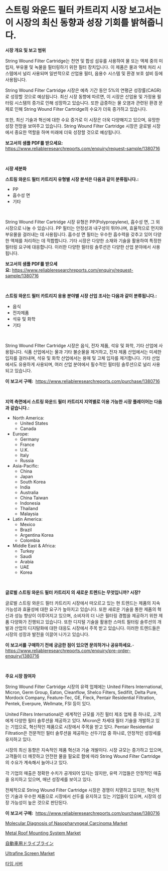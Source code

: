<p><h1>스트링 와운드 필터 카트리지 시장 보고서는이 시장의 최신 동향과 성장 기회를 밝혀줍니다.</h1></p><p><strong>시장 개요 및 보고 범위</strong></p>
<p><p>String Wound Filter Cartridge는 천연 및 합성 섬유를 사용하여 물 또는 액체 중의 미립자, 부유물 및 녹물을 필터링하기 위한 필터 장치입니다. 이 제품은 물과 액체 처리 시스템에서 널리 사용되며 일반적으로 산업용 필터, 음용수 시스템 및 환경 보호 설비 등에 사용됩니다.</p><p>String Wound Filter Cartridge 시장은 예측 기간 동안 5%의 연평균 성장률(CAGR)로 성장할 것으로 예상됩니다. 최신 시장 동향에 따르면, 이 시장은 산업용 및 가정용 필터링 시스템의 증가로 인해 성장하고 있습니다. 또한 급증하는 물 오염과 관련된 환경 문제로 인해 String Wound Filter Cartridge의 수요가 더욱 증가하고 있습니다.</p><p>또한, 최신 기술과 혁신에 대한 수요 증가로 이 시장은 더욱 다양해지고 있으며, 유망한 성장 전망을 보여주고 있습니다. String Wound Filter Cartridge 시장은 글로벌 시장에서 중요한 역할을 하며 미래에 더욱 성장할 것으로 예상됩니다.</p></p>
<p><strong>보고서의 샘플 PDF를 받으세요:</strong> <a href="https://www.reliableresearchreports.com/enquiry/request-sample/1380716">https://www.reliableresearchreports.com/enquiry/request-sample/1380716</a></p>
<p>&nbsp;</p>
<p><strong>시장 세분화</strong></p>
<p><strong>스트링 와운드 필터 카트리지 유형별 시장 분석은 다음과 같이 분류됩니다.:</strong></p>
<p><ul><li>PP</li><li>흡수성 면</li><li>기타</li></ul></p>
<p>&nbsp;</p>
<p><p>String Wound Filter Cartridge 시장 유형은 PP(Polypropylene), 흡수성 면, 그 외 시장으로 나눌 수 있습니다. PP 필터는 안정성과 내구성이 뛰어나며, 효율적으로 먼지와 부유물을 걸러내는 데 사용됩니다. 흡수성 면 필터는 우수한 흡수력을 갖추고 있어 다양한 액체를 처리하는 데 적합합니다. 기타 시장은 다양한 소재와 기술을 활용하여 특정한 필터링 요구에 대응합니다. 이러한 다양한 필터링 솔루션은 다양한 산업 분야에서 사용됩니다.</p></p>
<p><strong>보고서의 샘플 PDF를 받으세요:</strong>&nbsp;<a href="https://www.reliableresearchreports.com/enquiry/request-sample/1380716">https://www.reliableresearchreports.com/enquiry/request-sample/1380716</a></p>
<p>&nbsp;</p>
<p><strong> 스트링 와운드 필터 카트리지 응용 분야별 시장 산업 조사는 다음과 같이 분류됩니다.:</strong></p>
<p><ul><li>음식</li><li>전자제품</li><li>석유 및 화학</li><li>기타</li></ul></p>
<p>&nbsp;</p>
<p><p>String Wound FIlter Cartridge 시장은 음식, 전자 제품, 석유 및 화학, 기타 산업에 사용됩니다. 식품 산업에서는 물과 기타 불순물을 제거하고, 전자 제품 산업에서는 미세한 입자를 걸러내며, 석유 및 화학 산업에서는 용매 및 고체 입자를 제거합니다. 기타 산업에서도 유용하게 사용되며, 여러 산업 분야에서 필수적인 필터링 솔루션으로 널리 사용되고 있습니다.</p></p>
<p><strong>이 보고서 구매:</strong>&nbsp; <a href="https://www.reliableresearchreports.com/purchase/1380716">https://www.reliableresearchreports.com/purchase/1380716</a></p>
<p>&nbsp;</p>
<p><strong>지역 측면에서 스트링 와운드 필터 카트리지 지역별로 이용 가능한 시장 플레이어는 다음과 같습니다.:</strong></p>
<p><ul>
    <li>
        North America:
        <ul>
            <li>United States</li>
            <li>Canada</li>
        </ul>
    </li>
    <li>
        Europe:
        <ul>
            <li>Germany</li>
            <li>France</li>
            <li>U.K.</li>
            <li>Italy</li>
            <li>Russia</li>
        </ul>
    </li>
    <li>
        Asia-Pacific:
        <ul>
            <li>China</li>
            <li>Japan</li>
            <li>South Korea</li>
            <li>India</li>
            <li>Australia</li>
            <li>China Taiwan</li>
            <li>Indonesia</li>
            <li>Thailand</li>
            <li>Malaysia</li>
        </ul>
    </li>
    <li>
        Latin America:
        <ul>
            <li>Mexico</li>
            <li>Brazil</li>
            <li>Argentina Korea</li>
            <li>Colombia</li>
        </ul>
    </li>
    <li>
        Middle East & Africa:
        <ul>
            <li>Turkey</li>
            <li>Saudi</li>
            <li>Arabia</li>
            <li>UAE</li>
            <li>Korea</li>
        </ul>
    </li>
    </ul></p>
<p>&nbsp;</p>
<p><strong>글로벌 스트링 와운드 필터 카트리지 의 새로운 트렌드는 무엇입니까? 시장?</strong></p>
<p><p>글로벌 스트링 와운드 필터 카트리지 시장에서 떠오르고 있는 현 트렌드는 제품의 지속가능성과 효율성에 대한 요구가 높아지고 있습니다. 또한 새로운 기술을 통한 제품의 혁신과 성능 향상이 이루어지고 있으며, 소비자의 더 나은 필터링 경험을 제공하기 위한 제품 다양화가 진행되고 있습니다. 또한 디지털 기술을 활용한 스마트 필터링 솔루션의 개발과 산업의 디지턈화에 대한 대응도 시장에서 주목 받고 있습니다. 이러한 트렌드들은 시장의 성장과 발전을 이끌어 나가고 있습니다.</p></p>
<p><strong>이 보고서를 구매하기 전에 궁금한 점이 있으면 문의하거나 공유하세요.</strong>- <a href="https://www.reliableresearchreports.com/enquiry/pre-order-enquiry/1380716">https://www.reliableresearchreports.com/enquiry/pre-order-enquiry/1380716</a></p>
<p>&nbsp;</p>
<p><strong>주요 시장 참여자</strong></p>
<p><p>String Wound Filter Cartridge 시장의 유력 업체에는 United Filters International, Micron, Germ Group, Eaton, Cleanflow, Shelco Filters, Sedifilt, Delta Pure, Mordock Company, Feature-Tec, GE, Fleck, Pentair Residential Filtration, Pentek, Everpure, Wellmate, FSI 등이 있다.</p><p>United Filters International은 세계적인 규모를 가진 필터 제조 업체 중 하나로, 고객에게 다양한 필터 솔루션을 제공하고 있다. Micron은 차세대 필터 기술을 개발하고 있는 기업으로, 혁신적인 제품으로 시장에서 주목을 받고 있다. Pentair Residential Filtration은 전문적인 필터 솔루션을 제공하는 선두기업 중 하나로, 안정적인 성장세를 유지하고 있다.</p><p>시장의 최신 동향은 지속적인 제품 혁신과 기술 개발이다. 시장 규모는 증가하고 있으며, 고객들이 더 깨끗하고 안전한 물을 필요로 함에 따라 String Wound Filter Cartridge의 수요가 계속해서 늘어나고 있다.</p><p>각 기업의 매출은 정확한 수치가 공개되어 있지는 않지만, 유력 기업들은 안정적인 매출을 유지하고 있으며, 매년 성장세를 보이고 있다.</p><p>전체적으로 String Wound Filter Cartridge 시장은 경쟁이 치열하고 있지만, 혁신적인 기술과 우수한 제품으로 시장에서 선두를 유지하고 있는 기업들이 있으며, 시장의 성장 가능성이 높은 것으로 판단된다.</p></p>
<p><strong>이 보고서 구매:</strong>&nbsp;&nbsp;<a href="https://www.reliableresearchreports.com/purchase/1380716">https://www.reliableresearchreports.com/purchase/1380716</a></p>
<p><p><a href="https://scarlet-rocket-c63.notion.site/Global-Molecular-Diagnosis-of-Nasopharyngeal-Carcinoma-Market-Size-and-Market-Trends-Insights-and-P-1c1733210c394e19b139f12fb65aa59a">Molecular Diagnosis of Nasopharyngeal Carcinoma Market</a></p><p><a href="https://issuu.com/reportprime-2/docs/metal-roof-mounting-system-market-size-2030.pptx">Metal Roof Mounting System Market</a></p><p><a href="https://github.com/joaejkdzgyljvo6/Market-Research-Report-List-1/blob/main/8390529193205.md">自動車用ドライブライン</a></p><p><a href="https://issuu.com/reportprime-2/docs/ultrafine-screen-market-size-2030.pptx">Ultrafine Screen Market</a></p><p><a href="https://github.com/vsap75a286l/Market-Research-Report-List-1/blob/main/2459694192989.md">타임 서버</a></p></p>
